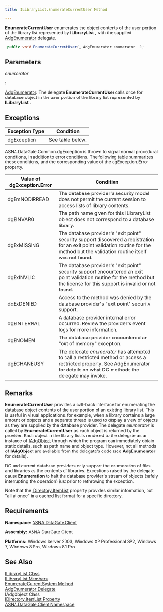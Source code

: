 ```yaml
---
title: ILibraryList.EnumerateCurrentUser Method

---
```


**EnumerateCurrentUser** enumerates the object contents of the user portion of the library list represented by **ILibraryList** , with the supplied [AdgEnumerator](adg-enumerator-delegate.html) delegate.

```cs
 public void EnumerateCurrentUser(_ AdgEnumerator enumerator  );
```


## Parameters



 *enumerator* 

: 

[AdgEnumerator](adg-enumerator-delegate.html). The delegate **EnumerateCurrentUser** calls once for database object in the user portion of the library list represented by **ILibraryList** .



## Exceptions



| Exception Type | Condition |
| ---- | ---- |
| dgException | See table below. |



ASNA.DataGate.Common.dgException is thrown to signal normal procedural conditions, in addition to error conditions. The following table summarizes these conditions, and the corresponding value of the dgException.Error property.<br />



| Value of dgException.Error | Condition |
| ---- | ---- |
| <p>dgEmNODIRREAD | The database provider's security model does not permit the current session to access lists of library contents. |
| dgEINVARG | The path name given for this ILibraryList object does not correspond to a database library. |
| dgExMISSING | The database provider's "exit point" security support discovered a registration for an exit point validation routine for the method but the validation routine itself was not found. |
| dgExINVLIC | The database provider's "exit point" security support encountered an exit point validation routine for the method but the license for this support is invalid or not found. |
| dgExDENIED | Access to the method was denied by the database provider's "exit point" security support. |
| dgEINTERNAL | A database provider internal error occurred. Review the provider's event logs for more information. |
| dgENOMEM | The database provider encountered an "out of memory" exception. |
| dgECHANBUSY | The delegate *enumerator* has attempted to call a restricted method or access a restricted property. See AdgEnumerator for details on what DG methods the delegate may invoke. |



## Remarks

**EnumerateCurrentUser** provides a call-back interface for enumerating the database object contents of the user portion of an existing library list. This is useful in visual applications, for example, when a library contains a large amount of objects and a separate thread is used to display a view of objects as they are supplied by the database provider. The delegate *enumerator* is called by **EnumerateCurrentUser** as each object is returned by the provider. Each object in the library list is rendered to the delegate as an instance of [ IAdgObject](iadg-object-class.html) through which the program can immediately obtain static details, such as path name and object type. However, not all methods of **IAdgObject** are available from the delegate's code (see **AdgEnumerator** for details).

DG and current database providers only support the enumeration of files and libraries as the contents of libraries. Exceptions raised by the delegate cause **Enumeration** to halt the database provider's stream of objects (safely interrupting the operation) just prior to rethrowing the exception.

Note that the [IDirectory.ItemList](idirectory-class-item-list-property.html) property provides similar information, but "all at once" in a cached list format for a specific directory.
## Requirements

<span><strong class="hcp2">Namespace:</strong> [ASNA.DataGate.Client](datagate-client-namespace.html) </span> 

<span><strong class="hcp2">Assembly:</strong> ASNA DataGate Client</span> 

<span><strong class="hcp2">Platforms:</strong> Windows Server 2003, Windows XP Professional SP2, Windows 7, Windows 8 Pro, Windows 8.1 Pro</span> 
## See Also


[ILibraryList Class](ilibrary-list-class.html)
      <br />
[ILibraryList Members](ilibrary-list-members.html)
      <br />
      [EnumerateCurrentSystem 
					Method](ilibrary-list-class-enumerate-current-system-method.html)
      <br />
[AdgEnumerator Delegate](adg-enumerator-delegate.html)
      <br />
[IAdgObject Class](iadg-object-class.html)
      <br />
[IDirectory.ItemList Property](idirectory-class-item-list-property.html)
      <br />
[ASNA.DataGate.Client Namespace](datagate-client-namespace.html)

